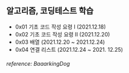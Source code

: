 ## 알고리즘, 코딩테스트 학습
- 0x01 기초 코드 작성 요령 I (2021.12.18)
- 0x02 기초 코드 작성 요령 II (2021.12.20)
- 0x03 배열 (2021.12.20 ~ 2021.12.24)
- 0x04 연결 리스트 (2021.12.24 ~ 2021. 12.25)

###### *reference: BaaarkingDog*
